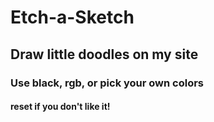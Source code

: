 # Etch-a-Sketch
## Draw little doodles on my site
### Use black, rgb, or pick your own colors
#### reset if you don't like it!